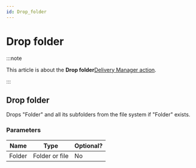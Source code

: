 ```yaml
---
id: Drop_folder
---
```


# Drop folder




:::note

This article is about the **Drop folder**[Delivery Manager action](/Continuous_delivery/Delivery_Manager_actions_by_name).

:::

## **Drop folder**

Drops "Folder" and all its subfolders from the file system if "Folder" exists.

### Parameters

|**Name**|**Type**|**Optional?**|
|--------|--------|--------|
|Folder  |Folder or file|No      |



 